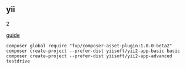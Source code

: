 yii
-
2

[guide](https://github.com/yiisoft/yii2/tree/master/docs/guide)

````
composer global require "fxp/composer-asset-plugin:1.0.0-beta2"
composer create-project --prefer-dist yiisoft/yii2-app-basic basic
composer create-project --prefer-dist yiisoft/yii2-app-advanced testdrive
````
